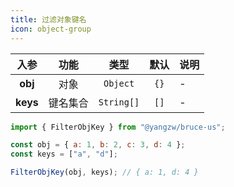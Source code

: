 ```yaml
---
title: 过滤对象键名
icon: object-group
---
```


入参|功能|类型|默认|说明
:-:|:-:|:-:|:-:|-
**obj**|对象|`Object`|`{}`|-
**keys**|键名集合|`String[]`|`[]`|-

```js
import { FilterObjKey } from "@yangzw/bruce-us";

const obj = { a: 1, b: 2, c: 3, d: 4 };
const keys = ["a", "d"];

FilterObjKey(obj, keys); // { a: 1, d: 4 }
```